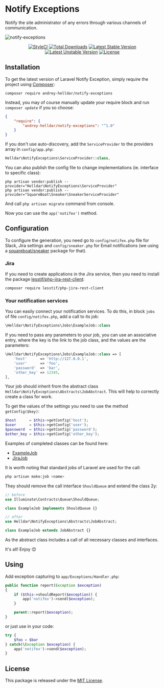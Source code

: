 # Notify Exceptions

Notify the site administrator of any errors through various channels of communication.

![notify-exceptions](https://user-images.githubusercontent.com/10347617/46622131-2424e080-cb32-11e8-8381-b98f2465191a.png)

<p align="center">
    <a href="https://styleci.io/repos/152111546"><img src="https://styleci.io/repos/152111546/shield" alt="StyleCI" /></a>
    <a href="https://packagist.org/packages/andrey-helldar/notify-exceptions"><img src="https://img.shields.io/packagist/dt/andrey-helldar/notify-exceptions.svg?style=flat-square" alt="Total Downloads" /></a>
    <a href="https://packagist.org/packages/andrey-helldar/notify-exceptions"><img src="https://poser.pugx.org/andrey-helldar/notify-exceptions/v/stable?format=flat-square" alt="Latest Stable Version" /></a>
    <a href="https://packagist.org/packages/andrey-helldar/notify-exceptions"><img src="https://poser.pugx.org/andrey-helldar/notify-exceptions/v/unstable?format=flat-square" alt="Latest Unstable Version" /></a>
    <a href="LICENSE"><img src="https://poser.pugx.org/andrey-helldar/notify-exceptions/license?format=flat-square" alt="License" /></a>
</p>


## Installation

To get the latest version of Laravel Notify Exception, simply require the project using [Composer](https://getcomposer.org):

```
composer require andrey-helldar/notify-exceptions
```

Instead, you may of course manually update your require block and run `composer update` if you so choose:

```json
{
    "require": {
        "andrey-helldar/notify-exceptions": "^1.0"
    }
}
```

If you don't use auto-discovery, add the `ServiceProvider` to the providers array in `config/app.php`:

```php
Helldar\NotifyExceptions\ServiceProvider::class,
```

You can also publish the config file to change implementations (ie. interface to specific class):

```
php artisan vendor:publish --provider="Helldar\NotifyExceptions\ServiceProvider"
php artisan vendor:publish --provider="SquareBoat\Sneaker\SneakerServiceProvider"
```

And call `php artisan migrate` command from console. 

Now you can use the `app('notifex')` method.


## Configuration

To configure the generation, you need go to `config/notifex.php` file for Slack, Jira settings and `config/sneaker.php` for Email notifications (we using a [squareboat/sneaker](https://github.com/squareboat/sneaker) package for that).


### Jira

If you need to create applications in the Jira service, then you need to install the package [lesstif/php-jira-rest-client](https://github.com/lesstif/php-jira-rest-client):
```bash
composer require lesstif/php-jira-rest-client
```


### Your notification services

You can easily connect your notification services. To do this, in block `jobs` of file `config/notifex.php`, add a call to its job:
```php
\Helldar\NotifyExceptions\Jobs\ExampleJob::class
```

If you need to pass any parameters to your job, you can use an associative entry, where the key is the link to the job class, and the values are the parameters:
```php
\Helldar\NotifyExceptions\Jobs\ExampleJob::class => [
    'host'      => 'http://127.0.0.1',
    'user'      => 'foo',
    'password'  => 'bar',
    'other_key' => 12345,
],
```

Your job should inherit from the abstract class `Helldar\NotifyExceptions\Abstracts\JobAbstract`. This will help to correctly create a class for work.

To get the values of the settings you need to use the method `getConfig($key)`:
```php
$host      = $this->getConfig('host');
$user      = $this->getConfig('user');
$password  = $this->getConfig('password');
$other_key = $this->getConfig('other_key');
```

Examples of completed classes can be found here:
* [ExampleJob](src/Jobs/ExampleJob.php)
* [JiraJob](src/Jobs/JiraJob.php)

It is worth noting that standard jobs of Laravel are used for the call:
```bash
php artisan make:job <name>
```

They should remove the call interface `ShouldQueue` and extend the class 2y:
```php
// before
use Illuminate\Contracts\Queue\ShouldQueue;

class ExampleJob implements ShouldQueue {}

// after
use Helldar\NotifyExceptions\Abstracts\JobAbstract;

class ExampleJob extends JobAbstract {}
```

As the abstract class includes a call of all necessary classes and interfaces.

It's all! Enjoy 😊


## Using

Add exception capturing to `app/Exceptions/Handler.php`:

```php
public function report(Exception $exception)
{
    if ($this->shouldReport($exception)) {
        app('notifex')->send($exception);
    }

    parent::report($exception);
}
```

or just use in your code:
```php
try {
    $foo = $bar
} catch(\Exception $exception) {
    app('notifex')->send($exception);
}
```


## License

This package is released under the [MIT License](LICENSE).
